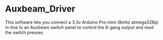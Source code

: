 # Auxbeam_Driver
This software lets you connect a 3.3v Arduino Pro-mini (8mhz atmega328p) in-line to an Auxbeam switch panel to control the 8-gang output and read the switch presses
